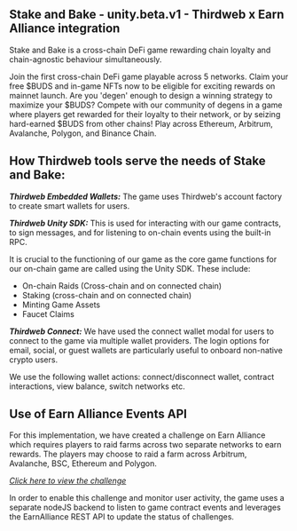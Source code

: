 
## Stake and Bake - unity.beta.v1 - Thirdweb x Earn Alliance integration

Stake and Bake is a cross-chain DeFi game rewarding chain loyalty and chain-agnostic behaviour simultaneously.

Join the first cross-chain DeFi game playable across 5 networks. Claim your free $BUDS and in-game NFTs now to be eligible for exciting rewards on mainnet launch. Are you 'degen' enough to design a winning strategy to maximize your $BUDS? Compete with our community of degens in a game where players get rewarded for their loyalty to their network, or by seizing hard-earned $BUDS from other chains! Play across Ethereum, Arbitrum, Avalanche, Polygon, and Binance Chain.

## How Thirdweb tools serve the needs of Stake and Bake:

***Thirdweb Embedded Wallets:*** The game uses Thirdweb's account factory to create smart wallets for users.

***Thirdweb Unity SDK:*** This is used for interacting with our game contracts, to sign messages, and for listening to on-chain events using the built-in RPC. 

It is crucial to the functioning of our game as the core game functions for our on-chain game are called using the Unity SDK. These include:

- On-chain Raids (Cross-chain and on connected chain)
- Staking (cross-chain and on connected chain)
- Minting Game Assets
- Faucet Claims

***Thirdweb Connect:*** We have used the connect wallet modal for users to connect to the game via multiple wallet providers. The login options for email, social, or guest wallets are particularly useful to onboard non-native crypto users.

We use the following wallet actions: connect/disconnect wallet, contract interactions, view balance, switch networks etc.

## Use of Earn Alliance Events API

For this implementation, we have created a challenge on Earn Alliance which requires players to raid farms across two separate networks to earn rewards. The players may choose to raid a farm across Arbitrum, Avalanche, BSC, Ethereum and Polygon. 

*[Click here to view the challenge](https://www.earnalliance.com/challenges/stake-and-bake/raid-a-farm-to-seize-buds)*

In order to enable this challenge and monitor user activity, the game uses a separate nodeJS backend to listen to game contract events and leverages the EarnAlliance REST API to update the status of challenges.

